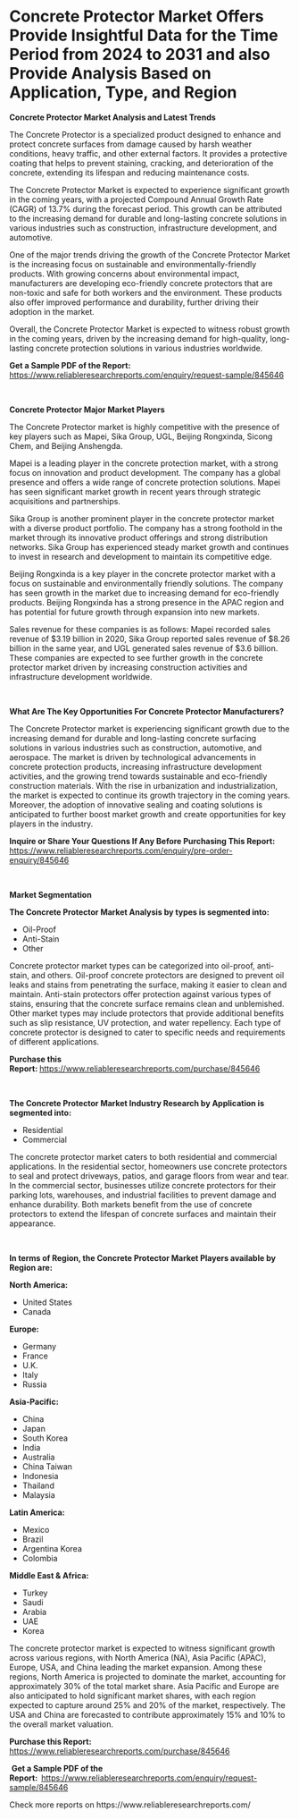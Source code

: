 <p><h1>Concrete Protector Market Offers Provide Insightful Data for the Time Period from 2024 to 2031 and also Provide Analysis Based on Application, Type, and Region</h1></p><p><strong>Concrete Protector Market Analysis and Latest Trends</strong></p>
<p><p>The Concrete Protector is a specialized product designed to enhance and protect concrete surfaces from damage caused by harsh weather conditions, heavy traffic, and other external factors. It provides a protective coating that helps to prevent staining, cracking, and deterioration of the concrete, extending its lifespan and reducing maintenance costs.</p><p>The Concrete Protector Market is expected to experience significant growth in the coming years, with a projected Compound Annual Growth Rate (CAGR) of 13.7% during the forecast period. This growth can be attributed to the increasing demand for durable and long-lasting concrete solutions in various industries such as construction, infrastructure development, and automotive.</p><p>One of the major trends driving the growth of the Concrete Protector Market is the increasing focus on sustainable and environmentally-friendly products. With growing concerns about environmental impact, manufacturers are developing eco-friendly concrete protectors that are non-toxic and safe for both workers and the environment. These products also offer improved performance and durability, further driving their adoption in the market.</p><p>Overall, the Concrete Protector Market is expected to witness robust growth in the coming years, driven by the increasing demand for high-quality, long-lasting concrete protection solutions in various industries worldwide.</p></p>
<p><strong>Get a Sample PDF of the Report:&nbsp;</strong> <a href="https://www.reliableresearchreports.com/enquiry/request-sample/845646">https://www.reliableresearchreports.com/enquiry/request-sample/845646</a></p>
<p>&nbsp;</p>
<p><strong>Concrete Protector Major Market Players</strong></p>
<p><p>The Concrete Protector market is highly competitive with the presence of key players such as Mapei, Sika Group, UGL, Beijing Rongxinda, Sicong Chem, and Beijing Anshengda. </p><p>Mapei is a leading player in the concrete protection market, with a strong focus on innovation and product development. The company has a global presence and offers a wide range of concrete protection solutions. Mapei has seen significant market growth in recent years through strategic acquisitions and partnerships. </p><p>Sika Group is another prominent player in the concrete protector market with a diverse product portfolio. The company has a strong foothold in the market through its innovative product offerings and strong distribution networks. Sika Group has experienced steady market growth and continues to invest in research and development to maintain its competitive edge.</p><p>Beijing Rongxinda is a key player in the concrete protector market with a focus on sustainable and environmentally friendly solutions. The company has seen growth in the market due to increasing demand for eco-friendly products. Beijing Rongxinda has a strong presence in the APAC region and has potential for future growth through expansion into new markets.</p><p>Sales revenue for these companies is as follows: Mapei recorded sales revenue of $3.19 billion in 2020, Sika Group reported sales revenue of $8.26 billion in the same year, and UGL generated sales revenue of $3.6 billion. These companies are expected to see further growth in the concrete protector market driven by increasing construction activities and infrastructure development worldwide.</p></p>
<p>&nbsp;</p>
<p><strong>What Are The Key Opportunities For Concrete Protector Manufacturers?</strong></p>
<p><p>The Concrete Protector market is experiencing significant growth due to the increasing demand for durable and long-lasting concrete surfacing solutions in various industries such as construction, automotive, and aerospace. The market is driven by technological advancements in concrete protection products, increasing infrastructure development activities, and the growing trend towards sustainable and eco-friendly construction materials. With the rise in urbanization and industrialization, the market is expected to continue its growth trajectory in the coming years. Moreover, the adoption of innovative sealing and coating solutions is anticipated to further boost market growth and create opportunities for key players in the industry.</p></p>
<p><strong>Inquire or Share Your Questions If Any Before Purchasing This Report:</strong> <a href="https://www.reliableresearchreports.com/enquiry/pre-order-enquiry/845646">https://www.reliableresearchreports.com/enquiry/pre-order-enquiry/845646</a></p>
<p>&nbsp;</p>
<p><strong>Market Segmentation</strong></p>
<p><strong>The Concrete Protector Market Analysis by types is segmented into:</strong></p>
<p><ul><li>Oil-Proof</li><li>Anti-Stain</li><li>Other</li></ul></p>
<p><p>Concrete protector market types can be categorized into oil-proof, anti-stain, and others. Oil-proof concrete protectors are designed to prevent oil leaks and stains from penetrating the surface, making it easier to clean and maintain. Anti-stain protectors offer protection against various types of stains, ensuring that the concrete surface remains clean and unblemished. Other market types may include protectors that provide additional benefits such as slip resistance, UV protection, and water repellency. Each type of concrete protector is designed to cater to specific needs and requirements of different applications.</p></p>
<p><strong>Purchase this Report:&nbsp;</strong><a href="https://www.reliableresearchreports.com/purchase/845646">https://www.reliableresearchreports.com/purchase/845646</a></p>
<p>&nbsp;</p>
<p><strong>The Concrete Protector Market Industry Research by Application is segmented into:</strong></p>
<p><ul><li>Residential</li><li>Commercial</li></ul></p>
<p><p>The concrete protector market caters to both residential and commercial applications. In the residential sector, homeowners use concrete protectors to seal and protect driveways, patios, and garage floors from wear and tear. In the commercial sector, businesses utilize concrete protectors for their parking lots, warehouses, and industrial facilities to prevent damage and enhance durability. Both markets benefit from the use of concrete protectors to extend the lifespan of concrete surfaces and maintain their appearance.</p></p>
<p>&nbsp;</p>
<p><strong>In terms of Region, the Concrete Protector Market Players available by Region are:</strong></p>
<p>
    <p> <strong> North America: </strong>
        <ul>
            <li>United States</li>
            <li>Canada</li>
        </ul>
        </p> 
    <p> <strong> Europe: </strong>
        <ul>
            <li>Germany</li>
            <li>France</li>
            <li>U.K.</li>
            <li>Italy</li>
            <li>Russia</li>
        </ul>
        </p> 
    <p> <strong> Asia-Pacific: </strong>
        <ul>
            <li>China</li>
            <li>Japan</li>
            <li>South Korea</li>
            <li>India</li>
            <li>Australia</li>
            <li>China Taiwan</li>
            <li>Indonesia</li>
            <li>Thailand</li>
            <li>Malaysia</li>
        </ul>
        </p> 
    <p> <strong> Latin America: </strong>
        <ul>
            <li>Mexico</li>
            <li>Brazil</li>
            <li>Argentina Korea</li>
            <li>Colombia</li>
        </ul>
        </p> 
    <p> <strong> Middle East & Africa: </strong>
        <ul>
            <li>Turkey</li>
            <li>Saudi</li>
            <li>Arabia</li>
            <li>UAE</li>
            <li>Korea</li>
        </ul>
    </p>
    </p>
<p><p>The concrete protector market is expected to witness significant growth across various regions, with North America (NA), Asia Pacific (APAC), Europe, USA, and China leading the market expansion. Among these regions, North America is projected to dominate the market, accounting for approximately 30% of the total market share. Asia Pacific and Europe are also anticipated to hold significant market shares, with each region expected to capture around 25% and 20% of the market, respectively. The USA and China are forecasted to contribute approximately 15% and 10% to the overall market valuation.</p></p>
<p><strong>Purchase this Report: </strong><a href="https://www.reliableresearchreports.com/purchase/845646">https://www.reliableresearchreports.com/purchase/845646</a></p>
<p>&nbsp;<strong>Get a Sample PDF of the Report:&nbsp;&nbsp;</strong><a href="https://www.reliableresearchreports.com/enquiry/request-sample/845646">https://www.reliableresearchreports.com/enquiry/request-sample/845646</a></p>
<p><strong></strong></p>
<p>Check more reports on https://www.reliableresearchreports.com/</p>